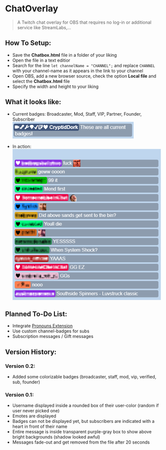 # ChatOverlay
> A Twitch chat overlay for OBS that requires no log-in or additional service like StreamLabs,...

## How To Setup:
- Save the **Chatbox.html** file in a folder of your liking
- Open the file in a text editior
- Search for the line `let channelName = "CHANNEL";` and replace `CHANNEL` with your channel-name as it appears in the link to your channel
- Open OBS, add a new browser source, check the option **Local file** and select the **Chatbox.html** file
- Specify the width and height to your liking

## What it looks like:
- Current badges: Broadcaster, Mod, Staff, VIP, Partner, Founder, Subscriber\
 ![Badges](/Resources/CurrentBadges.PNG?raw=true "Badges")
 
- In action:\
 ![Screenshot](/Resources/Screenshot.PNG?raw=true "Screenshot")

## Planned To-Do List:
- Integrate [Pronouns Extension](https://pronouns.alejo.io/)
- Use custom channel-badges for subs
- Subscription messages / Gift messages

## Version History:
### Version 0.2:
- Added some colorizable badges (broadcaster, staff, mod, vip, verified, sub, founder)

### Version 0.1:
- Username displayed inside a rounded box of their user-color (random if user never picked one)
- Emotes are displayed
- Badges can not be displayed yet, but subscribers are indicated with a heart in front of their name
- Entire message is inside transparent purple-gray box to show above bright backgrounds (shadow looked awful)
- Messages fade-out and get removed from the file after 20 seconds
